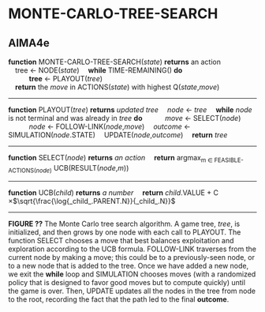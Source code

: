 


# MONTE-CARLO-TREE-SEARCH

## AIMA4e
__function__ MONTE-CARLO-TREE-SEARCH(_state_) __returns__ an action  
&emsp;tree &larr; NODE(_state_)
&emsp;__while__ TIME\-REMAINING() __do__  
&emsp;&emsp;&emsp;__tree__ &larr; PLAYOUT(_tree_)  
&emsp;__return__ the _move_ in ACTIONS(_state_) with highest Q(_state_,_move_)  

---

__function__ PLAYOUT(_tree_) __returns__ _updated tree_
&emsp;_node_ &larr; _tree_
&emsp;__while__ _node_ is not terminal and was already in _tree_ __do__
&emsp;&emsp;&emsp;_move_ &larr; SELECT(_node_)
&emsp;&emsp;&emsp;_node_ &larr; FOLLOW\-LINK(_node_,_move_)
&emsp;_outcome_ &larr; SIMULATION(_node_.STATE)
&emsp;UPDATE(_node_,_outcome_)
&emsp;__return__ _tree_

---

__function__ SELECT(_node_) __returns__ _an action_
&emsp;__return__ argmax<sub>m &isin; FEASIBLE\-ACTIONS(_node_)</sub> UCB(RESULT(_node_,_m_))

---

__function__ UCB(_child_) __returns__ _a number_
&emsp;__return__ _child_.VALUE + C &times;<span class="math">$\sqrt{\frac{\log{_child_.PARENT.N}}{_child_.N}}$</span>


---
__FIGURE ??__ The Monte Carlo tree search algorithm. A game tree, _tree_, is initialized, and then grows by one node with each call to PLAYOUT. The function SELECT chooses a move that best balances exploitation and exploration according to the UCB formula. FOLLOW-LINK traverses from the current node by making a move; this could be to a previously-seen node, or to a new node that is added to the tree. Once we have added a new node, we exit the __while__ loop and SIMULATION chooses moves (with a randomized policy that is designed to favor good moves but to compute quickly) until the game is over. Then, UPDATE updates all the nodes in the tree from node to the root, recording the fact that the path led to the final __outcome__.

